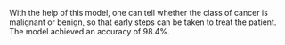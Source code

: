With the help of this model, one can tell whether the class of cancer is malignant or benign, so that early steps can be taken to treat the patient. The model achieved an accuracy of 98.4%.
